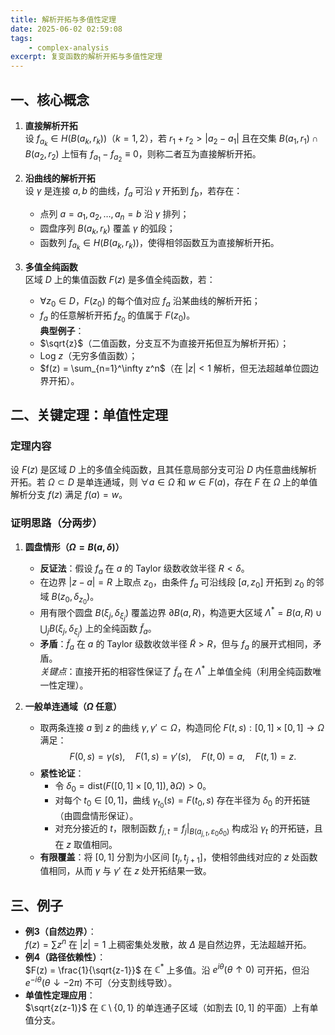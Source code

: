 ```yaml
---
title: 解析开拓与多值性定理
date: 2025-06-02 02:59:08
tags:
    - complex-analysis
excerpt: 复变函数的解析开拓与多值性定理
---
```


## **一、核心概念**
1. **直接解析开拓**  
   设 $f_{a_k} \in H(B(a_k, r_k))$（$k=1,2$），若 $r_1 + r_2 > |a_2 - a_1|$ 且在交集 $B(a_1, r_1) \cap B(a_2, r_2)$ 上恒有 $f_{a_1} - f_{a_2} \equiv 0$，则称二者互为直接解析开拓。

2. **沿曲线的解析开拓**  
   设 $\gamma$ 是连接 $a, b$ 的曲线，$f_a$ 可沿 $\gamma$ 开拓到 $f_b$，若存在：  
   - 点列 $a = a_1, a_2, \dots, a_n = b$ 沿 $\gamma$ 排列；  
   - 圆盘序列 $B(a_k, r_k)$ 覆盖 $\gamma$ 的弧段；  
   - 函数列 $f_{a_k} \in H(B(a_k, r_k))$，使得相邻函数互为直接解析开拓。

3. **多值全纯函数**  
   区域 $D$ 上的集值函数 $F(z)$ 是多值全纯函数，若：  
   - $\forall z_0 \in D$，$F(z_0)$ 的每个值对应 $f_a$ 沿某曲线的解析开拓；  
   - $f_a$ 的任意解析开拓 $f_{z_0}$ 的值属于 $F(z_0)$。  
   **典型例子**：  
   - $\sqrt{z}$（二值函数，分支互不为直接开拓但互为解析开拓）；  
   - $\text{Log } z$（无穷多值函数）；  
   - $f(z) = \sum_{n=1}^\infty z^n$（在 $|z|<1$ 解析，但无法超越单位圆边界开拓）。


## **二、关键定理：单值性定理**
### **定理内容**  
设 $F(z)$ 是区域 $D$ 上的多值全纯函数，且其任意局部分支可沿 $D$ 内任意曲线解析开拓。若 $\Omega \subset D$ 是单连通域，则 $\forall a \in \Omega$ 和 $w \in F(a)$，存在 $F$ 在 $\Omega$ 上的单值解析分支 $f(z)$ 满足 $f(a) = w$。

### **证明思路（分两步）**
1. **圆盘情形（$\Omega = B(a, \delta)$）**  
   - **反证法**：假设 $f_a$ 在 $a$ 的 Taylor 级数收敛半径 $R < \delta$。  
   - 在边界 $|z-a|=R$ 上取点 $z_0$，由条件 $f_a$ 可沿线段 $[a, z_0]$ 开拓到 $z_0$ 的邻域 $B(z_0, \delta_{z_0})$。  
   - 用有限个圆盘 $B(\xi_j, \delta_{\xi_j})$ 覆盖边界 $\partial B(a, R)$，构造更大区域 $\Lambda^* = B(a, R) \cup \bigcup_j B(\xi_j, \delta_{\xi_j})$ 上的全纯函数 $\widetilde{f}_a$。  
   - **矛盾**：$\widetilde{f}_a$ 在 $a$ 的 Taylor 级数收敛半径 $\tilde{R} > R$，但与 $f_a$ 的展开式相同，矛盾。  
   *关键点*：直接开拓的相容性保证了 $\widetilde{f}_a$ 在 $\Lambda^*$ 上单值全纯（利用全纯函数唯一性定理）。

2. **一般单连通域（$\Omega$ 任意）**  
   - 取两条连接 $a$ 到 $z$ 的曲线 $\gamma, \gamma' \subset \Omega$，构造同伦 $F(t,s): [0,1]\times[0,1] \to \Omega$ 满足：  
     $$
     F(0,s) = \gamma(s), \quad F(1,s) = \gamma'(s), \quad F(t,0) = a, \quad F(t,1) = z.
     $$  
   - **紧性论证**：  
     - 令 $\delta_0 = \text{dist}(F([0,1]\times[0,1]), \partial \Omega) > 0$。  
     - 对每个 $t_0 \in [0,1]$，曲线 $\gamma_{t_0}(s) = F(t_0, s)$ 存在半径为 $\delta_0$ 的开拓链（由圆盘情形保证）。  
     - 对充分接近的 $t$，限制函数 $f_{j,t} = f_j|_{B(a_{j,t}, \varepsilon_0 \delta_0)}$ 构成沿 $\gamma_t$ 的开拓链，且在 $z$ 取值相同。  
   - **有限覆盖**：将 $[0,1]$ 分割为小区间 $[t_j, t_{j+1}]$，使相邻曲线对应的 $z$ 处函数值相同，从而 $\gamma$ 与 $\gamma'$ 在 $z$ 处开拓结果一致。


## **三、例子**
- **例3（自然边界）**：  
  $f(z) = \sum z^n$ 在 $|z|=1$ 上稠密集处发散，故 $\Delta$ 是自然边界，无法超越开拓。  
- **例4（路径依赖性）**：  
  $F(z) = \frac{1}{\sqrt{z-1}}$ 在 $\mathbb{C}^*$ 上多值。沿 $e^{i\theta} (\theta \uparrow 0)$ 可开拓，但沿 $e^{-i\theta} (\theta \downarrow -2\pi)$ 不可（分支割线导致）。  
- **单值性定理应用**：  
  $\sqrt{z(z-1)}$ 在 $\mathbb{C} \setminus \{0,1\}$ 的单连通子区域（如割去 $[0,1]$ 的平面）上有单值分支。
